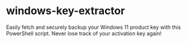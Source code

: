 # windows-key-extractor
Easily fetch and securely backup your Windows 11 product key with this PowerShell script. Never lose track of your activation key again!
